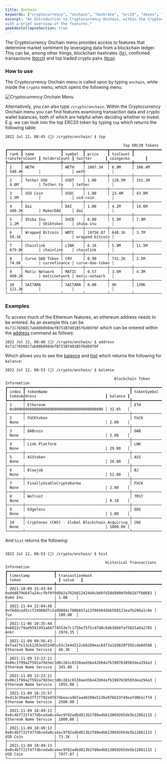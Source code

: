 ```yaml
---
title: Onchain
keywords: ["cryptocurrency", "onchain", "hashrate", "erc20", "dexes", "ethereum"]
excerpt: "An Introduction to Cryptocurrency Onchain, within the Cryptocurrency Menu,
with a brief overview of the features."
geekdocCollapseSection: true
---
```


The Cryptocurrency Onchain menu provides access to features that determine market sentiment by leveraging data from a blockchain ledger. This can be, among other things, blockchain hashrates (<a href="/terminal/reference/cryptocurrency/onchain/hr/" target="_blank">hr</a>), confirmed transactions (<a href="/terminal/reference/cryptocurrency/onchain/btcct/" target="_blank">btcct</a>) and top traded crypto pairs (<a href="/terminal/reference/cryptocurrency/onchain/ttcp/" target="_blank">ttcp</a>).

### How to use

The Cryptocurrency Onchain menu is called upon by typing `onchain`, while inside the `crypto` menu, which opens the following menu:

![Cryptocurrency Onchain Menu](https://user-images.githubusercontent.com/46355364/178532254-8f4ef039-fab5-4ac5-afbf-584f8ce711c4.png)

Alternatively, you can also type `/crypto/onchain`. Within the Cryptocurrency Onchain menu you can find features examining transaction data and crypto wallet balances, both of which are helpful when deciding whether to invest. E.g. we can look into the top ERC20 token by typing `top` which returns the following table:

```
2022 Jul 12, 08:45 (🦋) /crypto/onchain/ $ top

                                                     Top ERC20 Tokens
┏━━━━━━┳━━━━━━━━━━━━━━━━━┳━━━━━━━━━┳━━━━━━━━━━┳━━━━━━━━━━┳━━━━━━━━━━━━━━━━┳━━━━━━━━━━━━━━┳━━━━━━━━━━━━━━┳━━━━━━━━━━━━━━━━━┓
┃ rank ┃ name            ┃ symbol  ┃ price    ┃ txsCount ┃ transfersCount ┃ holdersCount ┃ twitter      ┃ coingecko       ┃
┡━━━━━━╇━━━━━━━━━━━━━━━━━╇━━━━━━━━━╇━━━━━━━━━━╇━━━━━━━━━━╇━━━━━━━━━━━━━━━━╇━━━━━━━━━━━━━━╇━━━━━━━━━━━━━━╇━━━━━━━━━━━━━━━━━┩
│ 1    │ WETH            │ WETH    │ 1067.34  │ 6.9M     │ 106.4M         │ 540.4K       │              │ weth            │
├──────┼─────────────────┼─────────┼──────────┼──────────┼────────────────┼──────────────┼──────────────┼─────────────────┤
│ 2    │ Tether USD      │ USDT    │ 1.00     │ 128.5M   │ 151.1M         │ 4.6M         │ Tether_to    │ tether          │
├──────┼─────────────────┼─────────┼──────────┼──────────┼────────────────┼──────────────┼──────────────┼─────────────────┤
│ 3    │ USD Coin        │ USDC    │ 1.00     │ 23.4M    │ 43.8M          │ 1.5M         │              │ usd-coin        │
├──────┼─────────────────┼─────────┼──────────┼──────────┼────────────────┼──────────────┼──────────────┼─────────────────┤
│ 4    │ Dai             │ DAI     │ 1.00     │ 4.2M     │ 14.6M          │ 480.3K       │ MakerDAO     │ dai             │
├──────┼─────────────────┼─────────┼──────────┼──────────┼────────────────┼──────────────┼──────────────┼─────────────────┤
│ 5    │ Shiba Inu       │ SHIB    │ 0.00     │ 5.5M     │ 7.9M           │ 1.2M         │ Shibtoken    │ shiba-inu       │
├──────┼─────────────────┼─────────┼──────────┼──────────┼────────────────┼──────────────┼──────────────┼─────────────────┤
│ 6    │ Wrapped Bitcoin │ WBTC    │ 19756.87 │ 648.1K   │ 3.7M           │ 50.1K        │              │ wrapped-bitcoin │
├──────┼─────────────────┼─────────┼──────────┼──────────┼────────────────┼──────────────┼──────────────┼─────────────────┤
│ 7    │ Chainlink       │ LINK    │ 6.16     │ 5.9M     │ 11.5M          │ 679.8K       │ chainlink    │ chainlink       │
├──────┼─────────────────┼─────────┼──────────┼──────────┼────────────────┼──────────────┼──────────────┼─────────────────┤
│ 8    │ Curve DAO Token │ CRV     │ 0.90     │ 732.2K   │ 2.5M           │ 74.6K        │ curvefinance │ curve-dao-token │
├──────┼─────────────────┼─────────┼──────────┼──────────┼────────────────┼──────────────┼──────────────┼─────────────────┤
│ 9    │ Matic Network   │ MATIC   │ 0.57     │ 3.5M     │ 4.3M           │ 460.2K       │ maticnetwork │ matic-network   │
├──────┼─────────────────┼─────────┼──────────┼──────────┼────────────────┼──────────────┼──────────────┼─────────────────┤
│ 10   │ SAITAMA         │ SAITAMA │ 0.00     │ 9K       │ 139K           │ 121.3K       │              │                 │
└──────┴─────────────────┴─────────┴──────────┴──────────┴────────────────┴──────────────┴──────────────┴─────────────────┘
```

### Examples

To access much of the Ethereum features, an ethereum address needs to be entered. As an example this can be `0x71C7656EC7ab88b098defB751B7401B5f6d8976F` which can be entered within the <a href="/terminal/reference/cryptocurrency/onchain/address/" target="_blank">address</a> command as follows:

```
2022 Jul 12, 08:48 (🦋) /crypto/onchain/ $ address 0x71C7656EC7ab88b098defB751B7401B5f6d8976F
```

Which allows you to see the <a href="/terminal/reference/cryptocurrency/onchain/balance/" target="_blank">balance</a> and <a href="/terminal/reference/cryptocurrency/onchain/hist/" target="_blank">hist</a> which returns the following for `balance`:

```
2022 Jul 12, 08:53 (🦋) /crypto/onchain/ $ balance

                                                 Blockchain Token Information
┏━━━━━━━┳━━━━━━━━━━━━━━━━━━━━━━━━━━━━━━━━━━━━━━━━━━━━━━━┳━━━━━━━━━━━━━┳━━━━━━━━━━━━━━━━━━━━━━━━━━━━━━━━━━━━━━━━━━━━┳━━━━━━━━━┓
┃ index ┃ tokenName                                     ┃ tokenSymbol ┃ tokenAddress                               ┃ balance ┃
┡━━━━━━━╇━━━━━━━━━━━━━━━━━━━━━━━━━━━━━━━━━━━━━━━━━━━━━━━╇━━━━━━━━━━━━━╇━━━━━━━━━━━━━━━━━━━━━━━━━━━━━━━━━━━━━━━━━━━━╇━━━━━━━━━┩
│ 1     │ Ethereum                                      │ ETH         │ 0x0000000000000000000000000000000000000000 │ 32.65   │
├───────┼───────────────────────────────────────────────┼─────────────┼────────────────────────────────────────────┼─────────┤
│ 2     │ FUCKtoken                                     │ FUCK        │ None                                       │ 2.00    │
├───────┼───────────────────────────────────────────────┼─────────────┼────────────────────────────────────────────┼─────────┤
│ 3     │ DABcoin                                       │ DAB         │ None                                       │ 2.00    │
├───────┼───────────────────────────────────────────────┼─────────────┼────────────────────────────────────────────┼─────────┤
│ 4     │ Link Platform                                 │ LNK         │ None                                       │ 29.00   │
├───────┼───────────────────────────────────────────────┼─────────────┼────────────────────────────────────────────┼─────────┤
│ 5     │ ASStoken                                      │ ASS         │ None                                       │ 10.00   │
├───────┼───────────────────────────────────────────────┼─────────────┼────────────────────────────────────────────┼─────────┤
│ 6     │ Blowjob                                       │ BJ          │ None                                       │ 51.00   │
├───────┼───────────────────────────────────────────────┼─────────────┼────────────────────────────────────────────┼─────────┤
│ 7     │ FinallyUsableCryptoKarma                      │ FUCK        │ None                                       │ 2.00    │
├───────┼───────────────────────────────────────────────┼─────────────┼────────────────────────────────────────────┼─────────┤
│ 8     │ WeTrust                                       │ TRST        │ None                                       │ 0.18    │
├───────┼───────────────────────────────────────────────┼─────────────┼────────────────────────────────────────────┼─────────┤
│ 9     │ Edgeless                                      │ EDG         │ None                                       │ 1.00    │
├───────┼───────────────────────────────────────────────┼─────────────┼────────────────────────────────────────────┼─────────┤
│ 10    │ Cryptonex (CNX) - Global Blockchain Acquiring │ CNX         │ None                                       │ 1000.00 │
└───────┴───────────────────────────────────────────────┴─────────────┴────────────────────────────────────────────┴─────────┘
```

And `hist` returns the following:

```

2022 Jul 12, 08:53 (🦋) /crypto/onchain/ $ hist

                                             Historical Transactions Information
┏━━━━━━━━━━━━━━━━━━━━━┳━━━━━━━━━━━━━━━━━━━━━━━━━━━━━━━━━━━━━━━━━━━━━━━━━━━━━━━━━━━━━━━━━━━━┳━━━━━━━━━━━━━━━━━━━━━━━┳━━━━━━━━━┓
┃ timestamp           ┃ transactionHash                                                    ┃ token                 ┃ value   ┃
┡━━━━━━━━━━━━━━━━━━━━━╇━━━━━━━━━━━━━━━━━━━━━━━━━━━━━━━━━━━━━━━━━━━━━━━━━━━━━━━━━━━━━━━━━━━━╇━━━━━━━━━━━━━━━━━━━━━━━╇━━━━━━━━━┩
│ 2021-10-09 15:43:04 │ 0xddd8796647a24ccfbf0f0d9b2a762dd12424d4cb60fd38d8098fb9b1b7fb8683 │ Kuma Inu              │ 1.8B    │
├─────────────────────┼────────────────────────────────────────────────────────────────────┼───────────────────────┼─────────┤
│ 2021-11-04 22:04:48 │ 0xf6ddcad5ccf24988d7c2ad9884cf00b857a13f805045bb568123eafb206a1c0e │ Tux                   │ 100.00  │
├─────────────────────┼────────────────────────────────────────────────────────────────────┼───────────────────────┼─────────┤
│ 2021-11-06 10:35:44 │ 0x6022c79ad9591491a66774553e7c175be75f5cd7d0c6db38b07af5825a0a2785 │ Ankr                  │ 1974.35 │
├─────────────────────┼────────────────────────────────────────────────────────────────────┼───────────────────────┼─────────┤
│ 2021-11-09 00:56:43 │ 0xfaa7fe13cb1263eb52495c83c3e4d212c68289eac6473a169820f592cde60580 │ Ethereum Name Service │ 46.3K   │
├─────────────────────┼────────────────────────────────────────────────────────────────────┼───────────────────────┼─────────┤
│ 2021-11-09 13:22:11 │ 0x06c1f99a2f592a79d3ec3d0c281c6530aed36e42b04afb3907630503dea294a3 │ Ethereum Name Service │ 345.00  │
├─────────────────────┼────────────────────────────────────────────────────────────────────┼───────────────────────┼─────────┤
│ 2021-11-09 13:22:11 │ 0x06c1f99a2f592a79d3ec3d0c281c6530aed36e42b04afb3907630503dea294a3 │ Ethereum Name Service │ 1955.00 │
├─────────────────────┼────────────────────────────────────────────────────────────────────┼───────────────────────┼─────────┤
│ 2021-11-09 16:15:57 │ 0xd13c39ade2ff2f792e97874beaca9bfaa48298e5136e97bb33f49eafd0b1cffd │ Ethereum Name Service │ 2500.00 │
├─────────────────────┼────────────────────────────────────────────────────────────────────┼───────────────────────┼─────────┤
│ 2021-11-09 18:49:13 │ 0x0c4bf722f477dbceda0ca4ac9f02adbd813b2f80e4b613069265de5b12861115 │ Ethereum Name Service │ 1800.00 │
├─────────────────────┼────────────────────────────────────────────────────────────────────┼───────────────────────┼─────────┤
│ 2021-11-09 18:49:13 │ 0x0c4bf722f477dbceda0ca4ac9f02adbd813b2f80e4b613069265de5b12861115 │ USD Coin              │ 73.1K   │
├─────────────────────┼────────────────────────────────────────────────────────────────────┼───────────────────────┼─────────┤
│ 2021-11-09 18:49:13 │ 0x0c4bf722f477dbceda0ca4ac9f02adbd813b2f80e4b613069265de5b12861115 │ USD Coin              │ 7977.07 │
└─────────────────────┴────────────────────────────────────────────────────────────────────┴───────────────────────┴─────────┘
```
